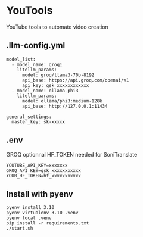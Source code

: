 # YouTools
YouTube tools to automate video creation

## .llm-config.yml
```
model_list: 
  - model_name: groq1
    litellm_params:
      model: groq/llama3-70b-8192
      api_base: https://api.groq.com/openai/v1
      api_key: gsk_xxxxxxxxxxxx
  - model_name: ollama-phi3
    litellm_params:
      model: ollama/phi3:medium-128k
      api_base: http://127.0.0.1:11434

general_settings: 
  master_key: sk-xxxxx
```

## .env
GROQ optionnal
HF_TOKEN needed for SoniTranslate
```
YOUTUBE_API_KEY=xxxxxxx
GROQ_API_KEY=gsk_xxxxxxxxxxx 
YOUR_HF_TOKEN=hf_xxxxxxxxxxx
```
## Install with pyenv
```
pyenv install 3.10
pyenv virtualenv 3.10 .venv
pyenv local .venv
pip install -r requirements.txt
./start.sh
```


